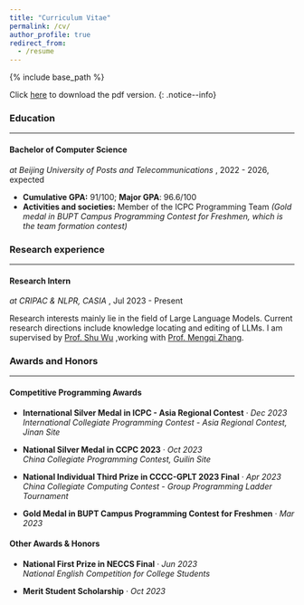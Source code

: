 ```yaml
---
title: "Curriculum Vitae"
permalink: /cv/
author_profile: true
redirect_from:
  - /resume
---
```


{% include base_path %}

Click [here](/files/resume.pdf) to download the pdf version.
{: .notice--info}

### Education

---

#### Bachelor of Computer Science
 *at Beijing University of Posts and Telecommunications* , 2022 - 2026, expected

* **Cumulative GPA:** 91/100; **Major GPA**: 96.6/100
* **Activities and societies:** Member of the ICPC Programming Team *(Gold medal in BUPT Campus Programming Contest for Freshmen, which is the team formation contest)*

### Research experience

---

#### Research Intern

*at CRIPAC & NLPR, CASIA* , Jul 2023 - Present

Research interests mainly lie in the field of Large Language Models. Current research directions include knowledge locating and editing of LLMs. I am supervised by [Prof. Shu Wu](http://shuwu.name/) ,working with [Prof. Mengqi Zhang](https://zm7.github.io/).

### Awards and Honors

---

####  Competitive Programming Awards

- **International Silver Medal in ICPC - Asia Regional Contest** · *Dec 2023*  
	*International Collegiate Programming Contest - Asia Regional Contest, Jinan Site*
	
- **National Silver Medal in CCPC 2023** · *Oct 2023*  
	*China Collegiate Programming Contest, Guilin Site*
	
- **National Individual Third Prize in CCCC-GPLT 2023 Final** · *Apr 2023*  
	*China Collegiate Computing Contest - Group Programming Ladder Tournament*
	
- **Gold Medal in BUPT Campus Programming Contest for Freshmen** · *Mar 2023*  

#### Other Awards & Honors

- **National First Prize in NECCS Final** · *Jun 2023*  
	*National English Competition for College Students*

- **Merit Student Scholarship** · *Oct 2023*   
